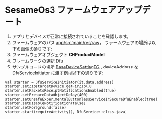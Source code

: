 
SesameOs3 ファームウェアアップデート
=======================
1. アプリとデバイスが正常に接続されていることを確認します。
2. ファームウェアのパス [app/src/main/res/raw](../../app/src/main/res/raw)，
   ファームウェアの場所は以下の画像の通りです:
   <!-- ![サンプル画像](firmware.png) -->
3. ファームウェアオブジェクト **CHProductModel**
4. フレームワークの選択 [Dfu](https://github.com/NordicSemiconductor/Android-DFU-Library)
5. サンプルコードの場所 [BaseDeviceSettingFG](../../app/src/main/java/co/candyhouse/app/base)
   , deviceAddress を DfuServiceInitiator に渡す例は以下の通りです:
```
val starter = DfuServiceInitiator(it.data.address)
starter.setZip(targetDevice.getFirZip())
starter.setPacketsReceiptNotificationsEnabled(true)
starter.setPrepareDataObjectDelay(400)
starter.setUnsafeExperimentalButtonlessServiceInSecureDfuEnabled(true)
starter.setDisableNotification(false)
starter.setForeground(false)
starter.start(requireActivity(), DfuService::class.java)
```

